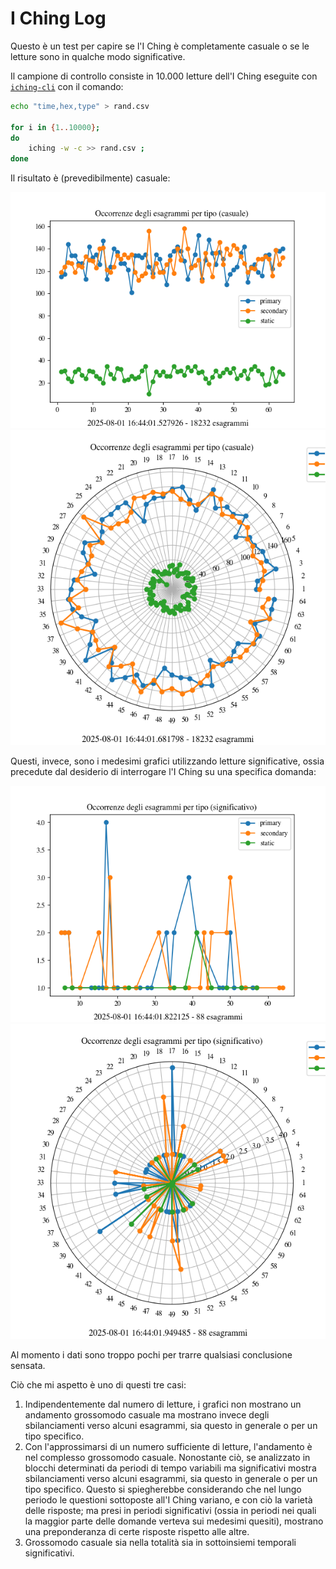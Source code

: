 # I Ching Log

Questo è un test per capire se l'I Ching è completamente casuale o se le letture sono in qualche modo significative.

Il campione di controllo consiste in 10.000 letture dell'I Ching eseguite con [`iching-cli`](https://github.com/cantaprete/iching-cli) con il comando:

```sh
echo "time,hex,type" > rand.csv

for i in {1..10000};
do
    iching -w -c >> rand.csv ;
done
```

Il risultato è (prevedibilmente) casuale:

![img](./docs/rand_rect.png)
![img](./docs/rand_radar.png)

Questi, invece, sono i medesimi grafici utilizzando letture significative, ossia precedute dal desiderio di interrogare l'I Ching su una specifica domanda:

![img](./docs/sig_rect.png)
![img](./docs/sig_radar.png)

Al momento i dati sono troppo pochi per trarre qualsiasi conclusione sensata.

Ciò che mi aspetto è uno di questi tre casi:

1. Indipendentemente dal numero di letture, i grafici non mostrano un andamento grossomodo casuale ma mostrano invece degli sbilanciamenti verso alcuni esagrammi, sia questo in generale o per un tipo specifico.
2. Con l'approssimarsi di un numero sufficiente di letture, l'andamento è nel complesso grossomodo casuale. Nonostante ciò, se analizzato in blocchi determinati da periodi di tempo variabili ma significativi mostra sbilanciamenti verso alcuni esagrammi, sia questo in generale o per un tipo specifico.  Questo si spiegherebbe considerando che nel lungo periodo le questioni sottoposte all'I Ching variano, e con ciò la varietà delle risposte; ma presi in periodi significativi (ossia in periodi nei quali la maggior parte delle domande verteva sui medesimi quesiti), mostrano una preponderanza di certe risposte rispetto alle altre.
3. Grossomodo casuale sia nella totalità sia in sottoinsiemi temporali significativi.
